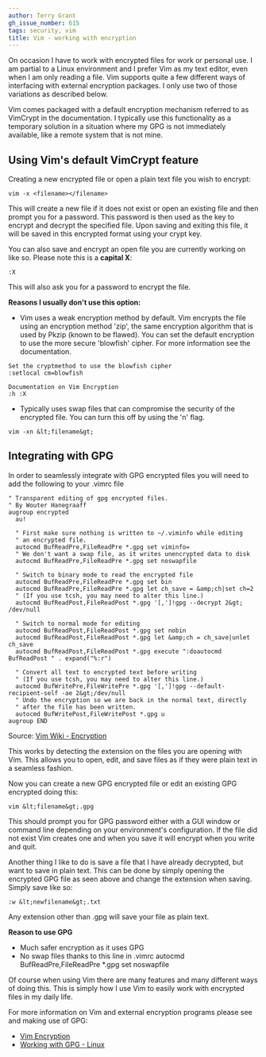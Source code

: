 ```yaml
---
author: Terry Grant
gh_issue_number: 615
tags: security, vim
title: Vim - working with encryption
---
```




On occasion I have to work with encrypted files for work or personal use.  I am partial to a Linux environment and I prefer Vim as my text editor, even when I am only reading a file. Vim supports quite a few different ways of interfacing with external encryption packages.  I only use two of those variations as described below.  

Vim comes packaged with a default encryption mechanism referred to as VimCrypt in the documentation. I typically use this functionality as a temporary solution in a situation where my GPG is not immediately available, like a remote system that is not mine.   

## Using Vim's default VimCrypt feature

Creating a new encrypted file or open a plain text file you wish to encrypt:

```
vim -x <filename></filename>
```

This will create a new file if it does not exist or open an existing file and then prompt you for a password.  This password is then used as the key to encrypt and decrypt the specified file. Upon saving and exiting this file, it will be saved in this encrypted format using your crypt key.

You can also save and encrypt an open file you are currently working on like so.  Please note this is a **capital X**: 

```
:X 
```
This will also ask you for a password to encrypt the file.

**Reasons I usually don't use this option:**

- Vim uses a weak encryption method by default.  Vim encrypts the file using an encryption method 'zip', the same encryption algorithm that is used by Pkzip (known to be flawed). You can set the default encryption to use the more secure 'blowfish' cipher. For more information see the documentation.

```
Set the cryptmethod to use the blowfish cipher
:setlocal cm=blowfish 

Documentation on Vim Encryption
:h :X
```
  - Typically uses swap files that can compromise the security of the encrypted file. You can turn this off by using the 'n' flag.

```
vim -xn &lt;filename&gt;
```

## Integrating with GPG

In order to seamlessly integrate with GPG encrypted files you will need to add the following to your .vimrc file

```nohighlight
" Transparent editing of gpg encrypted files.
" By Wouter Hanegraaff
augroup encrypted
  au!

  " First make sure nothing is written to ~/.viminfo while editing
  " an encrypted file.
  autocmd BufReadPre,FileReadPre *.gpg set viminfo=
  " We don't want a swap file, as it writes unencrypted data to disk
  autocmd BufReadPre,FileReadPre *.gpg set noswapfile

  " Switch to binary mode to read the encrypted file
  autocmd BufReadPre,FileReadPre *.gpg set bin
  autocmd BufReadPre,FileReadPre *.gpg let ch_save = &amp;ch|set ch=2
  " (If you use tcsh, you may need to alter this line.)
  autocmd BufReadPost,FileReadPost *.gpg '[,']!gpg --decrypt 2&gt; /dev/null

  " Switch to normal mode for editing
  autocmd BufReadPost,FileReadPost *.gpg set nobin
  autocmd BufReadPost,FileReadPost *.gpg let &amp;ch = ch_save|unlet ch_save
  autocmd BufReadPost,FileReadPost *.gpg execute ":doautocmd BufReadPost " . expand("%:r")

  " Convert all text to encrypted text before writing
  " (If you use tcsh, you may need to alter this line.)
  autocmd BufWritePre,FileWritePre *.gpg '[,']!gpg --default-recipient-self -ae 2&gt;/dev/null
  " Undo the encryption so we are back in the normal text, directly
  " after the file has been written.
  autocmd BufWritePost,FileWritePost *.gpg u
augroup END
```
Source: [Vim Wiki - Encryption](http://vim.wikia.com/wiki/Encryption) 

This works by detecting the extension on the files you are opening with Vim.  This allows you to open, edit, and save files as if they were plain text in a seamless fashion.   

Now you can create a new GPG encrypted file or edit an existing GPG encrypted doing this: 

```
vim &lt;filename&gt;.gpg
```

This should prompt you for GPG password either with a GUI window or command line depending on your environment's configuration.  If the file did not exist Vim creates one and when you save it will encrypt when you write and quit.

Another thing I like to do is save a file that I have already decrypted, but want to save in plain text.  This can be done by simply opening the encrypted GPG file as seen above and change the extension when saving.  Simply save like so: 

```
:w &lt;newfilename&gt;.txt
```
Any extension other than .gpg will save your file as plain text.   

**Reason to use GPG**

- Much safer encryption as it uses GPG 
- No swap files thanks to this line in .vimrc autocmd BufReadPre,FileReadPre *.gpg set noswapfile

Of course when using Vim there are many features and many different ways of doing this.  This is simply how I use Vim to easily work with encrypted files in my daily life.   

For more information on Vim and external encryption programs please see and making use of GPG: 

- [Vim Encryption](http://vim.wikia.com/wiki/Encryption)
- [Working with GPG - Linux](http://www.cyberciti.biz/tips/linux-how-to-encrypt-and-decrypt-files-with-a-password.html)


